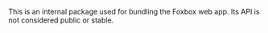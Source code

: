 This is an internal package used for bundling the Foxbox web app. Its API is not considered public or stable.
